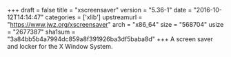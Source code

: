 +++
draft = false
title = "xscreensaver"
version = "5.36-1"
date = "2016-10-12T14:14:47"
categories = ['xlib']
upstreamurl = "https://www.jwz.org/xscreensaver"
arch = "x86_64"
size = "568704"
usize = "2677387"
sha1sum = "3a84bb5b4a7994dc859a8f391926ba3df5baba8d"
+++
A screen saver and locker for the X Window System.